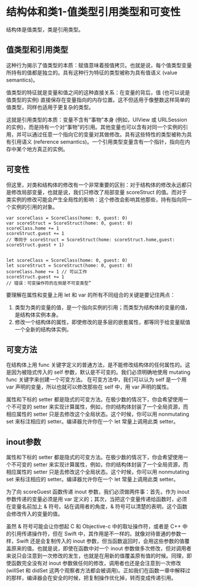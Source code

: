 # 结构体和类1-值类型引用类型和可变性

结构体是值类型，类是引用类型。

## 值类型和引用类型

这种行为揭示了值类型的本质：赋值意味着按值拷贝。也就是说，每个值类型变量所持有的值都是独立的。具有这种行为特征的类型被称为具有值语义 (value semantics)。

值类型的特征就是变量和值之间的这种直接关系：在变量的背后，值 (也可以说是值类型的实例) 直接保存在变量指向的内存位置。这不但适用于像整数这样简单的值类型，同样也适用于更复杂的类型。

这就是引用类型的本质：变量不含有“事物”本身 (例如，UIView 或 URLSession 的实例)，而是持有一个对“事物”的引用。其他变量也可以含有对同一个实例的引用，并可以通过任意一个指向它的变量对其做修改。具有这些特性的类型被称为具有引用语义 (reference semantics)。一个引用类型变量含有一个指针，指向在内存中某个地方真正的实例。


## 可变性

但这里，对类和结构体的修改有一个非常重要的区别：对于结构体的修改永远都只是修改局部变量，也就是说，我们只修改了局部变量 scoreStruct 的值。而对于类实例的修改可能会产生全局性的影响：这个修改会影响其他那些，持有指向同一个实例的引用的对象。

```
var scoreClass = ScoreClass(home: 0, guest: 0)
var scoreStruct = ScoreStruct(home: 0, guest: 0)
scoreClass.home += 1
scoreStruct.guest += 1
// 等同于 scoreStruct = ScoreStruct(home: scoreStruct.home,guest: scoreStruct.guest + 1)


let scoreClass = ScoreClass(home: 0, guest: 0)
let scoreStruct = ScoreStruct(home: 0, guest: 0)
scoreClass.home += 1 // 可以工作
scoreStruct.guest += 1
// 错误：可变操作符的左侧是不可变类型”

```

要理解在属性和变量上用 let 和 var 的所有不同组合的关键是要记住两点：
1. 类型为类的变量的值，是一个指向实例的引用；而类型为结构体的变量的值，是结构体实例本身。
2. 修改一个结构体的属性，即使修改的是多层的嵌套属性，都等同于给变量赋值一个全新的结构体实例。

## 可变方法

在结构体上用 func 关键字定义的普通方法，是不能修改结构体的任何属性的。这是因为被隐式传入的 self 参数，默认是不可变的。我们必须明确地使用 mutating func 关键字来创建一个可变方法。
在可变方法中，我们可以认为 self 是一个用 var 声明的变量，所以也就可以修改那些在 self 中，用 var 声明的属性。

属性和下标的 setter 都是隐式的可变方法。在极少数的情况下，你会希望使用一个不可变的 setter 来实现计算属性，例如，你的结构体封装了一个全局资源，而相应属性的 setter 只是去修改这个全局状态。这个时候，你可以用 nonmutating set 来标注相应的 setter。编译器允许你在一个 let 常量上调用此类 setter。

## inout参数

属性和下标的 setter 都是隐式的可变方法。在极少数的情况下，你会希望使用一个不可变的 setter 来实现计算属性，例如，你的结构体封装了一个全局资源，而相应属性的 setter 只是去修改这个全局状态。这个时候，你可以用 nonmutating set 来标注相应的 setter。编译器允许你在一个 let 常量上调用此类 setter。

为了向 scoreGuest 函数传递 inout 参数，我们必须做两件事：首先，作为 inout 参数传递的变量必须是用 var 定义的；其次，当把这个变量传递给函数时，必须在变量名前加上 & 符号。站在调用者的角度，& 符号可以清楚的表明，这个函数会修改传入的变量的值。

虽然 & 符号可能会让你想起 C 和 Objective-c 中的取址操作符，或者是 C++ 中的引用传递操作符，但在 Swift 中，其作用是不一样的。就像对待普通的参数一样，Swift 还是会复制传入的 inout 参数，但当函数返回时，会用这些参数的值覆盖原来的值。也就是说，即使在函数中对一个 inout 参数做多次修改，但对调用者来说只会注意到一次修改的发生，也就是在用新的值覆盖原有值的时候。同理，即使函数完全没有对 inout 参数做任何的修改，调用者也还是会注意到一次修改 (willSet 和 didSet 这两个观察者方法都会被调用)。正如我们在函数一章中解释过的那样，编译器会在安全的时候，把复制操作优化掉，转而变成传递引用。

